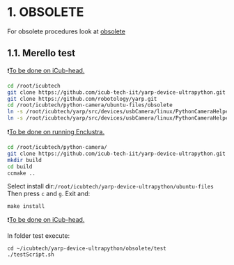 # 1. OBSOLETE
For obsolete procedures look at [obsolete](OBSOLETE.md)

## 1.1. Merello test

:exclamation:<u>To be done on iCub-head.</u>

```bash
cd /root/icubtech
git clone https://github.com/icub-tech-iit/yarp-device-ultrapython.git
git clone https://github.com/robotology/yarp.git
cd /root/icubtech/python-camera/ubuntu-files/obsolete
ln -s /root/icubtech/yarp/src/devices/usbCamera/linux/PythonCameraHelper.h PythonCameraHelper.h
ln -s /root/icubtech/yarp/src/devices/usbCamera/linux/PythonCameraHelper.cpp PythonCameraHelper.cpp
```

:exclamation:<u>To be done on running Enclustra.</u>

```bash
cd /root/icubtech/python-camera/
git clone https://github.com/icub-tech-iit/yarp-device-ultrapython.git
mkdir build
cd build
ccmake ..
```

Select install dir:`/root/icubtech/yarp-device-ultrapython/ubuntu-files`  
Then press `c` and `g`. Exit and:

```
make install
```

:exclamation:<u>To be done on iCub-head.</u>

In folder test execute:

```
cd ~/icubtech/yarp-device-ultrapython/obsolete/test
./testScript.sh
```